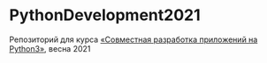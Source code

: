 # PythonDevelopment2021
Репозиторий для курса [«Совместная разработка приложений на Python3»](https://uneex.org/LecturesCMC/PythonDevelopment2021), весна 2021
